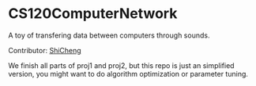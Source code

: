 # CS120ComputerNetwork
A toy of transfering data between computers through sounds.

Contributor: [ShiCheng](https://github.com/sH1cHEnG)

We finish all parts of proj1 and proj2, but this repo is just an simplified version, you might want to do algorithm optimization or parameter tuning.
